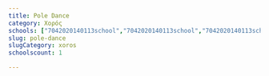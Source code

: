 ```yaml
---
title: Pole Dance
category: Χορός
schools: ["7042020140113school","7042020140113school","7042020140113school","7042020140113school"]
slug: pole-dance
slugCategory: xoros
schoolscount: 1

---
```




